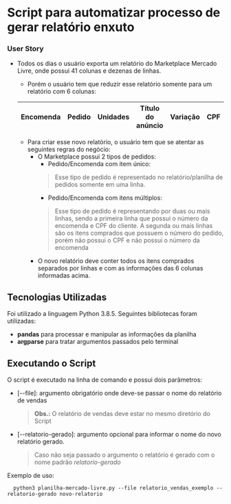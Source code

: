 # Script para automatizar processo de gerar relatório enxuto

### User Story
- Todos os dias o usuário exporta um relatório do Marketplace Mercado Livre, onde possui 41 colunas e dezenas de linhas.
    - Porém o usuário tem que reduzir esse relatório somente para um relatório com 6 colunas:
   
    | Encomenda| Pedido| Unidades | Título do anúncio | Variação | CPF
    |-----|-----|----|----|-----|-----|
    
    - Para criar esse novo relatório, o usuário tem que se atentar as seguintes regras do negócio:
        - O Marketplace possui 2 tipos de pedidos:
            - Pedido/Encomenda com item único: 
            > Esse tipo de pedido é representado no relatório/planilha de pedidos somente em uma linha.
            - Pedido/Encomenda com itens múltiplos:
            > Esse tipo de pedido é representando por duas ou mais linhas, sendo a primeira linha que possui o número da encomenda e CPF do cliente.
            > A segunda ou mais linhas são os itens comprados que possuem o número do pedido, porém não possui o CPF e não possui o número da encomenda
        - O novo relatório deve conter todos os itens comprados separados por linhas e com as informações das 6 colunas informadas acima.

## Tecnologias Utilizadas
Foi utilizado a linguagem Python 3.8.5. Seguintes bibliotecas foram utilizadas:
- **pandas** para processar e manipular as informações da planilha
- **argparse** para tratar argumentos passados pelo terminal

## Executando o Script
O script é executado na linha de comando e possui dois parâmetros:
- [--file]: argumento obrigatório onde deve-se passar o nome do relatório de vendas
    > **Obs.:** O relatório de vendas deve estar no mesmo diretório do Script
- [--relatorio-gerado]: argumento opcional para informar o nome do novo relatório gerado.
    > Caso não seja passado o argumento o relatório é gerado com o nome padrão *relatorio-gerado*

Exemplo de uso:      
        
      python3 planilha-mercado-livre.py --file relatorio_vendas_exemplo --relatorio-gerado novo-relatorio
